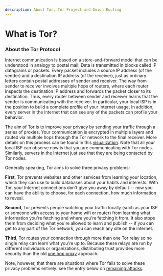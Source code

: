```yaml
---
description: About Tor, Tor Project and Onion Routing
---
```


# What is Tor?

### About the Tor Protocol

Internet communication is based on a store-and-forward model that can be understood in analogy to postal mail: Data is transmitted in blocks called IP datagrams or packets. Every packet includes a source IP address (of the sender) and a destination IP address (of the receiver), just as ordinary letters contain postal addresses of sender and receiver. The way from sender to receiver involves multiple hops of routers, where each router inspects the destination IP address and forwards the packet closer to its destination. Thus, every router between sender and receiver learns that the sender is communicating with the receiver. In particular, your local ISP is in the position to build a complete profile of your Internet usage. In addition, every server in the Internet that can see any of the packets can profile your behavior.

The aim of Tor is to improve your privacy by sending your traffic through a series of proxies. Your communication is encrypted in multiple layers and routed via multiple hops through the Tor network to the final receiver. More details on this process can be found in this [visualization](https://support.torproject.org/https/https-1/). Note that all your local ISP can observe now is that you are communicating with Tor nodes. Similarly, servers in the Internet just see that they are being contacted by Tor nodes.

Generally speaking, Tor aims to solve three privacy problems:

**First**, Tor prevents websites and other services from learning your location, which they can use to build databases about your habits and interests. With Tor, your Internet connections don't give you away by default -- now you can have the ability to choose, for each connection, how much information to reveal.

**Second**, Tor prevents people watching your traffic locally (such as your ISP or someone with access to your home wifi or router) from learning what information you're fetching and where you're fetching it from. It also stops them from deciding what you're allowed to learn and publish -- if you can get to any part of the Tor network, you can reach any site on the Internet.

**Third**, Tor routes your connection through more than one Tor relay so no single relay can learn what you're up to. Because these relays are run by different individuals or organizations, distributing trust provides more security than the old [one hop proxy](https://support.torproject.org/about/how-is-tor-different-from-other-proxies/) approach.

Note, however, that there are situations where Tor fails to solve these privacy problems entirely: see the entry below on [remaining attacks](https://support.torproject.org/about/attacks-on-onion-routing/).
